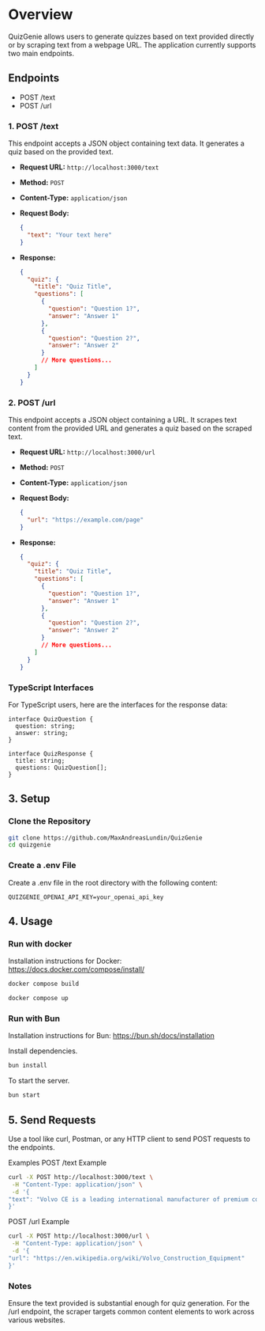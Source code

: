 # Overview

QuizGenie allows users to generate quizzes based on text provided directly or by scraping text from a webpage URL. The application currently supports two main endpoints.

## Endpoints

- POST /text
- POST /url

### 1. POST /text

This endpoint accepts a JSON object containing text data. It generates a quiz based on the provided text.

- **Request URL:** `http://localhost:3000/text`
- **Method:** `POST`
- **Content-Type:** `application/json`
- **Request Body:**

  ```json
  {
    "text": "Your text here"
  }
  ```

- **Response:**
  ```json
  {
    "quiz": {
      "title": "Quiz Title",
      "questions": [
        {
          "question": "Question 1?",
          "answer": "Answer 1"
        },
        {
          "question": "Question 2?",
          "answer": "Answer 2"
        }
        // More questions...
      ]
    }
  }
  ```

### 2. POST /url

This endpoint accepts a JSON object containing a URL. It scrapes text content from the provided URL and generates a quiz based on the scraped text.

- **Request URL:** `http://localhost:3000/url`
- **Method:** `POST`
- **Content-Type:** `application/json`
- **Request Body:**

  ```json
  {
    "url": "https://example.com/page"
  }
  ```

- **Response:**

  ```json
  {
    "quiz": {
      "title": "Quiz Title",
      "questions": [
        {
          "question": "Question 1?",
          "answer": "Answer 1"
        },
        {
          "question": "Question 2?",
          "answer": "Answer 2"
        }
        // More questions...
      ]
    }
  }
  ```

### TypeScript Interfaces

For TypeScript users, here are the interfaces for the response data:

```TS
interface QuizQuestion {
  question: string;
  answer: string;
}

interface QuizResponse {
  title: string;
  questions: QuizQuestion[];
}
```

## 3. Setup

### Clone the Repository

```sh
git clone https://github.com/MaxAndreasLundin/QuizGenie
cd quizgenie
```

### Create a .env File

Create a .env file in the root directory with the following content:

```env
QUIZGENIE_OPENAI_API_KEY=your_openai_api_key
```

## 4. Usage

### Run with docker

Installation instructions for Docker: https://docs.docker.com/compose/install/

```sh
docker compose build
```

```sh
docker compose up
```

### Run with Bun

Installation instructions for Bun: https://bun.sh/docs/installation

Install dependencies.

```sh
bun install
```

To start the server.

```sh
bun start
```

## 5. Send Requests

Use a tool like curl, Postman, or any HTTP client to send POST requests to the endpoints.

Examples
POST /text Example

```sh
curl -X POST http://localhost:3000/text \
 -H "Content-Type: application/json" \
 -d '{
"text": "Volvo CE is a leading international manufacturer of premium construction equipment..."
}'
```

POST /url Example

```sh
curl -X POST http://localhost:3000/url \
 -H "Content-Type: application/json" \
 -d '{
"url": "https://en.wikipedia.org/wiki/Volvo_Construction_Equipment"
}'
```

### Notes

Ensure the text provided is substantial enough for quiz generation.
For the /url endpoint, the scraper targets common content elements to work across various websites.
